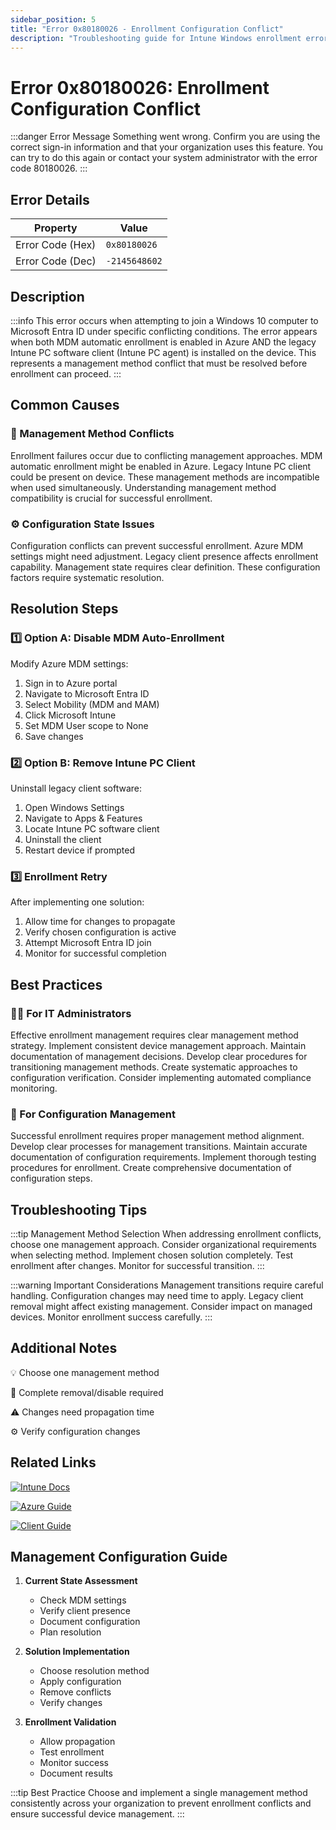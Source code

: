 ```yaml
---
sidebar_position: 5
title: "Error 0x80180026 - Enrollment Configuration Conflict"
description: "Troubleshooting guide for Intune Windows enrollment error 0x80180026 - MDM and PC client conflict"
---
```


# Error 0x80180026: Enrollment Configuration Conflict

:::danger Error Message
Something went wrong. Confirm you are using the correct sign-in information and that your organization uses this feature. You can try to do this again or contact your system administrator with the error code 80180026.
:::

## Error Details

<div class="error-details">

| Property | Value |
|----------|-------|
| Error Code (Hex) | `0x80180026` |
| Error Code (Dec) | `-2145648602` |

</div>

## Description

:::info
This error occurs when attempting to join a Windows 10 computer to Microsoft Entra ID under specific conflicting conditions. The error appears when both MDM automatic enrollment is enabled in Azure AND the legacy Intune PC software client (Intune PC agent) is installed on the device. This represents a management method conflict that must be resolved before enrollment can proceed.
:::

## Common Causes

<div class="card-container">
<div class="cause-card">

### 🔄 Management Method Conflicts
Enrollment failures occur due to conflicting management approaches. MDM automatic enrollment might be enabled in Azure. Legacy Intune PC client could be present on device. These management methods are incompatible when used simultaneously. Understanding management method compatibility is crucial for successful enrollment.

</div>
<div class="cause-card">

### ⚙️ Configuration State Issues
Configuration conflicts can prevent successful enrollment. Azure MDM settings might need adjustment. Legacy client presence affects enrollment capability. Management state requires clear definition. These configuration factors require systematic resolution.

</div>
</div>

## Resolution Steps

<div class="steps-container">

### 1️⃣ Option A: Disable MDM Auto-Enrollment
Modify Azure MDM settings:
1. Sign in to Azure portal
2. Navigate to Microsoft Entra ID
3. Select Mobility (MDM and MAM)
4. Click Microsoft Intune
5. Set MDM User scope to None
6. Save changes

### 2️⃣ Option B: Remove Intune PC Client
Uninstall legacy client software:
1. Open Windows Settings
2. Navigate to Apps & Features
3. Locate Intune PC software client
4. Uninstall the client
5. Restart device if prompted

### 3️⃣ Enrollment Retry
After implementing one solution:
1. Allow time for changes to propagate
2. Verify chosen configuration is active
3. Attempt Microsoft Entra ID join
4. Monitor for successful completion

</div>

## Best Practices

<div class="card-container">
<div class="practice-card">

### 👨‍💻 For IT Administrators
Effective enrollment management requires clear management method strategy. Implement consistent device management approach. Maintain documentation of management decisions. Develop clear procedures for transitioning management methods. Create systematic approaches to configuration verification. Consider implementing automated compliance monitoring.

</div>
<div class="practice-card">

### 🔄 For Configuration Management
Successful enrollment requires proper management method alignment. Develop clear processes for management transitions. Maintain accurate documentation of configuration requirements. Implement thorough testing procedures for enrollment. Create comprehensive documentation of configuration steps.

</div>
</div>

## Troubleshooting Tips

:::tip Management Method Selection
When addressing enrollment conflicts, choose one management approach. Consider organizational requirements when selecting method. Implement chosen solution completely. Test enrollment after changes. Monitor for successful transition.
:::

:::warning Important Considerations
Management transitions require careful handling. Configuration changes may need time to apply. Legacy client removal might affect existing management. Consider impact on managed devices. Monitor enrollment success carefully.
:::

## Additional Notes

<div class="notes-container">

💡 Choose one management method

🔄 Complete removal/disable required

⚠️ Changes need propagation time

⚙️ Verify configuration changes

</div>

## Related Links

<div class="links-container">

[![Intune Docs](https://img.shields.io/badge/Intune-Enrollment_Guide-0078D4?style=for-the-badge&logo=microsoft)](https://docs.microsoft.com/en-us/mem/intune/enrollment/windows-enrollment-methods)

[![Azure Guide](https://img.shields.io/badge/Azure-MDM_Settings-black?style=for-the-badge&logo=microsoft)](https://docs.microsoft.com/en-us/azure/active-directory/devices/device-management-azure-portal)

[![Client Guide](https://img.shields.io/badge/Intune-Client_Management-blue?style=for-the-badge&logo=microsoft)](https://docs.microsoft.com/en-us/mem/intune/fundamentals/intune-legacy-pc-client)

</div>

## Management Configuration Guide

1. **Current State Assessment**
   - Check MDM settings
   - Verify client presence
   - Document configuration
   - Plan resolution

2. **Solution Implementation**
   - Choose resolution method
   - Apply configuration
   - Remove conflicts
   - Verify changes

3. **Enrollment Validation**
   - Allow propagation
   - Test enrollment
   - Monitor success
   - Document results

:::tip Best Practice
Choose and implement a single management method consistently across your organization to prevent enrollment conflicts and ensure successful device management.
::: 